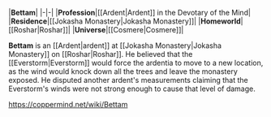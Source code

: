 |**Bettam**|
|-|-|
|**Profession**|[[Ardent\|Ardent]] in the Devotary of the Mind|
|**Residence**|[[Jokasha Monastery\|Jokasha Monastery]]|
|**Homeworld**|[[Roshar\|Roshar]]|
|**Universe**|[[Cosmere\|Cosmere]]|

**Bettam** is an [[Ardent\|ardent]] at [[Jokasha Monastery\|Jokasha Monastery]] on [[Roshar\|Roshar]].
He believed that the [[Everstorm\|Everstorm]] would force the ardentia to move to a new location, as the wind would knock down all the trees and leave the monastery exposed. He disputed another ardent's measurements claiming that the Everstorm's winds were not strong enough to cause that level of damage.



https://coppermind.net/wiki/Bettam